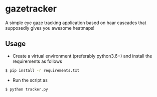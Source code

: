 # gazetracker
A simple eye gaze tracking application based on haar cascades that supposedly gives you awesome heatmaps!


## Usage
- Create a virtual environment (preferably python3.6+) and install the requirements as follows

```bash
$ pip install -r requirements.txt
```

- Run the script as 

```bash
$ python tracker.py
```

